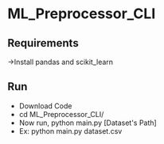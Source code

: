 # ML_Preprocessor_CLI

## **Requirements**

->Install pandas and scikit_learn

## Run

* Download Code
* cd ML_Preprocessor_CLI/
* Now run, python main.py [Dataset's Path]
* Ex: python main.py dataset.csv
